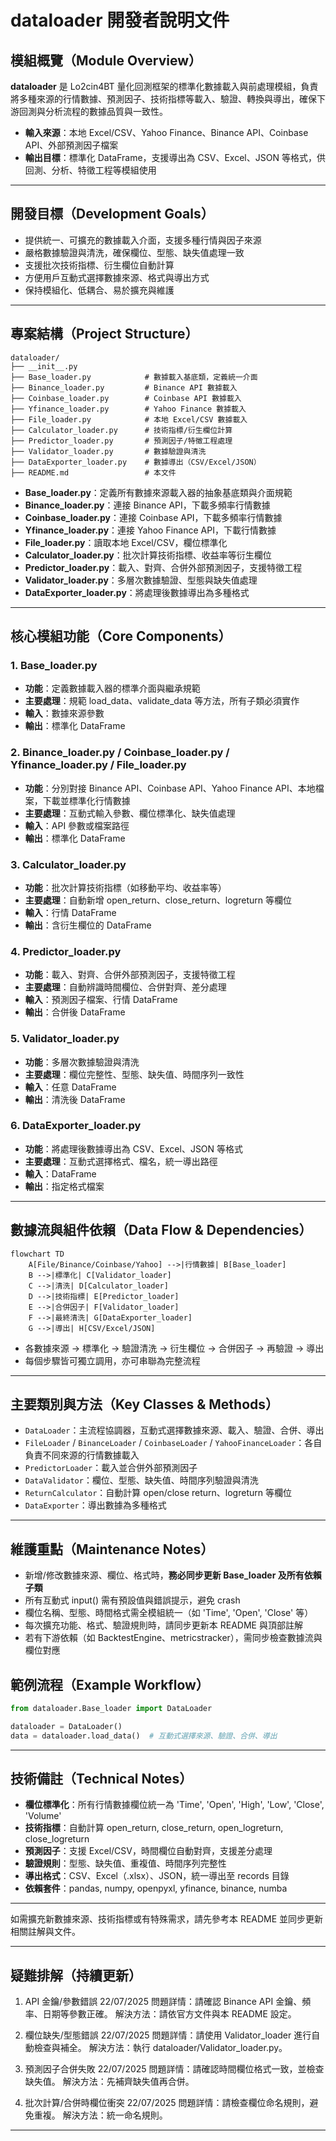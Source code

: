 # dataloader 開發者說明文件

## 模組概覽（Module Overview）

**dataloader** 是 Lo2cin4BT 量化回測框架的標準化數據載入與前處理模組，負責將多種來源的行情數據、預測因子、技術指標等載入、驗證、轉換與導出，確保下游回測與分析流程的數據品質與一致性。

- **輸入來源**：本地 Excel/CSV、Yahoo Finance、Binance API、Coinbase API、外部預測因子檔案
- **輸出目標**：標準化 DataFrame，支援導出為 CSV、Excel、JSON 等格式，供回測、分析、特徵工程等模組使用

---

## 開發目標（Development Goals）

- 提供統一、可擴充的數據載入介面，支援多種行情與因子來源
- 嚴格數據驗證與清洗，確保欄位、型態、缺失值處理一致
- 支援批次技術指標、衍生欄位自動計算
- 方便用戶互動式選擇數據來源、格式與導出方式
- 保持模組化、低耦合、易於擴充與維護

---

## 專案結構（Project Structure）

```plaintext
dataloader/
├── __init__.py
├── Base_loader.py            # 數據載入基底類，定義統一介面
├── Binance_loader.py         # Binance API 數據載入
├── Coinbase_loader.py        # Coinbase API 數據載入
├── Yfinance_loader.py        # Yahoo Finance 數據載入
├── File_loader.py            # 本地 Excel/CSV 數據載入
├── Calculator_loader.py      # 技術指標/衍生欄位計算
├── Predictor_loader.py       # 預測因子/特徵工程處理
├── Validator_loader.py       # 數據驗證與清洗
├── DataExporter_loader.py    # 數據導出（CSV/Excel/JSON）
├── README.md                 # 本文件
```

- **Base_loader.py**：定義所有數據來源載入器的抽象基底類與介面規範
- **Binance_loader.py**：連接 Binance API，下載多頻率行情數據
- **Coinbase_loader.py**：連接 Coinbase API，下載多頻率行情數據
- **Yfinance_loader.py**：連接 Yahoo Finance API，下載行情數據
- **File_loader.py**：讀取本地 Excel/CSV，欄位標準化
- **Calculator_loader.py**：批次計算技術指標、收益率等衍生欄位
- **Predictor_loader.py**：載入、對齊、合併外部預測因子，支援特徵工程
- **Validator_loader.py**：多層次數據驗證、型態與缺失值處理
- **DataExporter_loader.py**：將處理後數據導出為多種格式

---

## 核心模組功能（Core Components）

### 1. Base_loader.py

- **功能**：定義數據載入器的標準介面與繼承規範
- **主要處理**：規範 load_data、validate_data 等方法，所有子類必須實作
- **輸入**：數據來源參數
- **輸出**：標準化 DataFrame

### 2. Binance_loader.py / Coinbase_loader.py / Yfinance_loader.py / File_loader.py

- **功能**：分別對接 Binance API、Coinbase API、Yahoo Finance API、本地檔案，下載並標準化行情數據
- **主要處理**：互動式輸入參數、欄位標準化、缺失值處理
- **輸入**：API 參數或檔案路徑
- **輸出**：標準化 DataFrame

### 3. Calculator_loader.py

- **功能**：批次計算技術指標（如移動平均、收益率等）
- **主要處理**：自動新增 open_return、close_return、logreturn 等欄位
- **輸入**：行情 DataFrame
- **輸出**：含衍生欄位的 DataFrame

### 4. Predictor_loader.py

- **功能**：載入、對齊、合併外部預測因子，支援特徵工程
- **主要處理**：自動辨識時間欄位、合併對齊、差分處理
- **輸入**：預測因子檔案、行情 DataFrame
- **輸出**：合併後 DataFrame

### 5. Validator_loader.py

- **功能**：多層次數據驗證與清洗
- **主要處理**：欄位完整性、型態、缺失值、時間序列一致性
- **輸入**：任意 DataFrame
- **輸出**：清洗後 DataFrame

### 6. DataExporter_loader.py

- **功能**：將處理後數據導出為 CSV、Excel、JSON 等格式
- **主要處理**：互動式選擇格式、檔名，統一導出路徑
- **輸入**：DataFrame
- **輸出**：指定格式檔案

---

## 數據流與組件依賴（Data Flow & Dependencies）

```mermaid
flowchart TD
    A[File/Binance/Coinbase/Yahoo] -->|行情數據| B[Base_loader]
    B -->|標準化| C[Validator_loader]
    C -->|清洗| D[Calculator_loader]
    D -->|技術指標| E[Predictor_loader]
    E -->|合併因子| F[Validator_loader]
    F -->|最終清洗| G[DataExporter_loader]
    G -->|導出| H[CSV/Excel/JSON]
```

- 各數據來源 → 標準化 → 驗證清洗 → 衍生欄位 → 合併因子 → 再驗證 → 導出
- 每個步驟皆可獨立調用，亦可串聯為完整流程

---

## 主要類別與方法（Key Classes & Methods）

- `DataLoader`：主流程協調器，互動式選擇數據來源、載入、驗證、合併、導出
- `FileLoader` / `BinanceLoader` / `CoinbaseLoader` / `YahooFinanceLoader`：各自負責不同來源的行情數據載入
- `PredictorLoader`：載入並合併外部預測因子
- `DataValidator`：欄位、型態、缺失值、時間序列驗證與清洗
- `ReturnCalculator`：自動計算 open/close return、logreturn 等欄位
- `DataExporter`：導出數據為多種格式

---

## 維護重點（Maintenance Notes）

- 新增/修改數據來源、欄位、格式時，**務必同步更新 Base_loader 及所有依賴子類**
- 所有互動式 input() 需有預設值與錯誤提示，避免 crash
- 欄位名稱、型態、時間格式需全模組統一（如 'Time', 'Open', 'Close' 等）
- 每次擴充功能、格式、驗證規則時，請同步更新本 README 與頂部註解
- 若有下游依賴（如 BacktestEngine、metricstracker），需同步檢查數據流與欄位對應

## 範例流程（Example Workflow）

```python
from dataloader.Base_loader import DataLoader

dataloader = DataLoader()
data = dataloader.load_data()  # 互動式選擇來源、驗證、合併、導出
```

---

## 技術備註（Technical Notes）

- **欄位標準化**：所有行情數據欄位統一為 'Time', 'Open', 'High', 'Low', 'Close', 'Volume'
- **技術指標**：自動計算 open_return, close_return, open_logreturn, close_logreturn
- **預測因子**：支援 Excel/CSV，時間欄位自動對齊，支援差分處理
- **驗證規則**：型態、缺失值、重複值、時間序列完整性
- **導出格式**：CSV、Excel（.xlsx）、JSON，統一導出至 records 目錄
- **依賴套件**：pandas, numpy, openpyxl, yfinance, binance, numba

---

如需擴充新數據來源、技術指標或有特殊需求，請先參考本 README 並同步更新相關註解與文件。

---

## 疑難排解（持續更新）

1. API 金鑰/參數錯誤 22/07/2025
問題詳情：請確認 Binance API 金鑰、頻率、日期等參數正確。
解決方法：請依官方文件與本 README 設定。

2. 欄位缺失/型態錯誤 22/07/2025
問題詳情：請使用 Validator_loader 進行自動檢查與補全。
解決方法：執行 dataloader/Validator_loader.py。

3. 預測因子合併失敗 22/07/2025
問題詳情：請確認時間欄位格式一致，並檢查缺失值。
解決方法：先補齊缺失值再合併。

4. 批次計算/合併時欄位衝突 22/07/2025
問題詳情：請檢查欄位命名規則，避免重複。
解決方法：統一命名規則。

---
